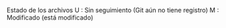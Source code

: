 Estado de los archivos 
U : Sin seguimiento (Git aún no tiene registro)
M : Modificado (está modificado)